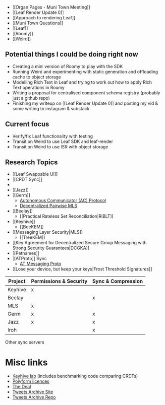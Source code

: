 - [[Organ Pages - Muni Town Meeting]]
- [[Leaf Render Update 0]]
- [[Approach to rendering Leaf]]
- [[Muni Town Questions]]
- [[Leaf]]
- [[Roomy]]
- [[Weird]]

## Potential things I could be doing right now
- Creating a mini version of Roomy to play with the SDK
- Running Weird and experimenting with static generation and offloading cache to object storage
- Modelling Rich Text in Leaf and trying to work out how to apply Rich Text operations in Roomy
- Writing a proposal for centralised component schema registry (probably just a github repo)
- Finishing my writeup on [[Leaf Render Update 0]] and posting my vid & some writing to instagram & substack

## Current focus
- Verify/fix Leaf functionality with testing
- Transition Weird to use Leaf SDK and leaf-render
- Transition Weird to use ISR with object storage

## Research Topics
- [[Leaf Swappable UI]]
- [[CRDT Sync]]
- 
- [[Jazz]]
- [[Germ]]
	- [Autonomous Communicator (AC) Protocol](https://www.germnetwork.com/blog/autonomous-communicator-ac-protocol)
	- [Decentralized Pairwise MLS](https://www.germnetwork.com/blog/decentralized-pairwise-mls)
- [[Beelay]]
	- [[Practical Rateless Set Reconciliation|RIBLT]]
- [[Keyhive]]
	- [[BeeKEM]]
- [[Messaging Layer Security|MLS]]
	- [[TreeKEM]]
- [[Key Agreement for Decentralized Secure Group Messaging with Strong Security Guarantees|DCGKA]]
- [[Petnames]]
- [[ATProto]] Sync
	- [AT Messaging Proto](https://github.com/ATProtocol-Community/atmessaging-proto)
- [[Lose your device, but keep your keys|Frost Threshold Signatures]]

| Project | Permissions & Security | Sync & Compression |
| ------- | ---------------------- | ------------------ |
| Keyhive | x                      |                    |
| Beelay  |                        | x                  |
| MLS     | x                      |                    |
| Germ    | x                      | x                  |
| Jazz    | x                      | x                  |
| Iroh    |                        | x                  |

Other sync servers


# Misc links
- [Keyhive lab](https://github.com/muni-town/keyhive-lab) (includes benchmarking code comparing CRDTs)
- [Polyform licences](https://polyformproject.org/licenses/)
- [The Deal](https://blog.muni.town/p/13f729dd-11e5-4a0d-9f15-2f5e0db529f0/)
- [Tweets Archive Site](https://codinghorror-tweets.server3.weird.internal.muni.town/)
- [Tweets Archive Repo](https://github.com/zicklag/twitter-archive-site/tree/main?tab=readme-ov-file)
